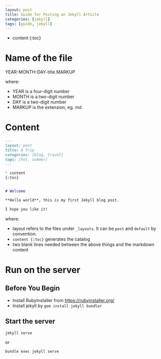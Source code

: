 ```yaml
---
layout: post
title: Guide for Posting an Jekyll Article
categories: [jekyll]
tags: [guide, jekyll]
---
```


* content
{:toc}


# Name of the file

YEAR-MONTH-DAY-title.MARKUP

where:

- YEAR is a four-digit number
- MONTH is a two-digit number
- DAY is a two-digit number
- MARKUP is the extension, eg. md

# Content

```md
---
layout: post
title: A Trip
categories: [blog, travel]
tags: [hot, summer]
---

* content
{:toc}


# Welcome

**Hello world**, this is my first Jekyll blog post.

I hope you like it!
```

where:

- layout refers to the files under `_layouts`. It can be `post` and `default` by convention.
- `content {:toc}` generates the catalog
- two blank lines needed between the above things and the markdown content

# Run on the server

## Before You Begin

- Install RubyInstaller from https://rubyinstaller.org/
- Install jekyll by `gem install jekyll bundler`

## Start the server

```bash
jekyll serve
```

or 

```bash
bundle exec jekyll serve
```
